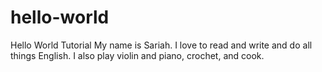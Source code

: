 # hello-world
Hello World Tutorial
My name is Sariah. I love to read and write and do all things English. I also play violin and piano, crochet, and cook. 
